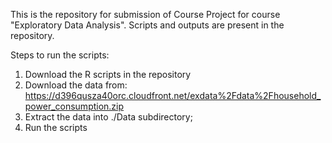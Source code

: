 This is the repository for submission of Course Project for course "Exploratory Data Analysis". 
Scripts and outputs are present in the repository.

Steps to run the scripts:

1. Download the R scripts in the repository
2. Download the data from: https://d396qusza40orc.cloudfront.net/exdata%2Fdata%2Fhousehold_power_consumption.zip
3. Extract the data into ./Data subdirectory;
4. Run the scripts

